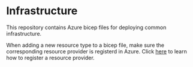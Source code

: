 # Infrastructure 
This repository contains Azure bicep files for deploying common infrastructure.

When adding a new resource type to a bicep file, make sure the corresponding resource provider is registerd in Azure.
Click [here](https://learn.microsoft.com/en-us/azure/azure-resource-manager/troubleshooting/error-register-resource-provider?tabs=azure-portal) to learn how to register a resource provider.